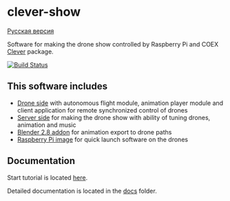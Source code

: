 # clever-show
[Русская версия](README_RU.md)

Software for making the drone show controlled by Raspberry Pi and COEX [Clever](https://github.com/CopterExpress/clever) package. 

[![Build Status](https://travis-ci.org/CopterExpress/clever-show.svg?branch=master)](https://travis-ci.org/CopterExpress/clever-show)

## This software includes
* [Drone side](https://github.com/CopterExpress/clever-show/tree/master/Drone) with autonomous flight module, animation player module and client application for remote synchronized control of drones
* [Server side](https://github.com/CopterExpress/clever-show/tree/master/Server) for making the drone show with ability of tuning drones, animation and music
* [Blender 2.8 addon](https://github.com/CopterExpress/clever-show/tree/master/blender-addon) for animation export to drone paths
* [Raspberry Pi image](https://github.com/CopterExpress/clever-show/releases/latest) for quick launch software on the drones

## Documentation
Start tutorial is located [here](docs/start-tutorial.md).

Detailed documentation is located in the [docs](https://github.com/CopterExpress/clever-show/tree/master/docs) folder.


